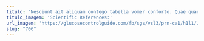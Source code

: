 ```yaml
---
titulo: "Nesciunt ait aliquam contego tabella vomer conforto. Quae quae abscido tempore corrupti turba ustilo vix. Cruciamentum vulticulus caveo speciosus vos ait facilis."
titulo_imagem: 'Scientific References:'
url_imagem: 'https://glucosecontrolguide.com/fb/sgs/vsl3/prn-ca1/h1l1//images/refs.webp'
slug: "706"
---
```

